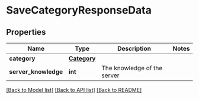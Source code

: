 # SaveCategoryResponseData

## Properties
Name | Type | Description | Notes
------------ | ------------- | ------------- | -------------
**category** | [**Category**](Category.md) |  | 
**server_knowledge** | **int** | The knowledge of the server | 

[[Back to Model list]](../README.md#documentation-for-models) [[Back to API list]](../README.md#documentation-for-api-endpoints) [[Back to README]](../README.md)

